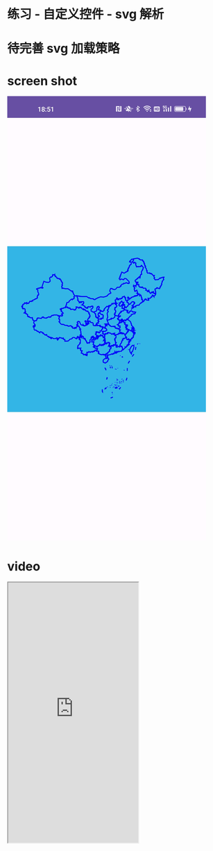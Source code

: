 # 练习 - 自定义控件 - svg 解析

# 待完善 svg 加载策略

# screen shot
![SVG解析](https://github.com/dyzs/SvgParser/blob/master/Screenshot_svg.jpg "SVG解析")
</br>
# video
<iframe height=600 width=300 src="https://github.com/dyzs/SvgParser/blob/master/Record_svg.mp4" ></iframe>
